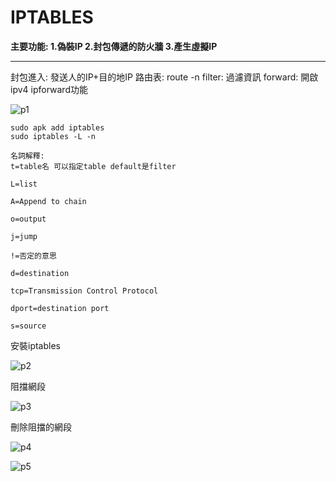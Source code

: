 # IPTABLES 
**主要功能:
1.偽裝IP
2.封包傳遞的防火牆
3.產生虛擬IP**

------

封包進入: 發送人的IP+目的地IP
路由表: route -n
filter: 過濾資訊
forward: 開啟ipv4 ipforward功能

![p1](https://i.imgur.com/GJ4fOJN.jpg)

```
sudo apk add iptables
sudo iptables -L -n

名詞解釋:
t=table名 可以指定table default是filter

L=list

A=Append to chain

o=output

j=jump

!=否定的意思

d=destination

tcp=Transmission Control Protocol

dport=destination port

s=source
```

安裝iptables

![p2](https://i.imgur.com/gOtVxGZ.jpg)

阻擋網段

![p3](https://i.imgur.com/P479In2.jpg)

刪除阻擋的網段

![p4](https://i.imgur.com/Mw4HT0J.jpg)

![p5](https://i.imgur.com/zWrNyd6.jpg)







